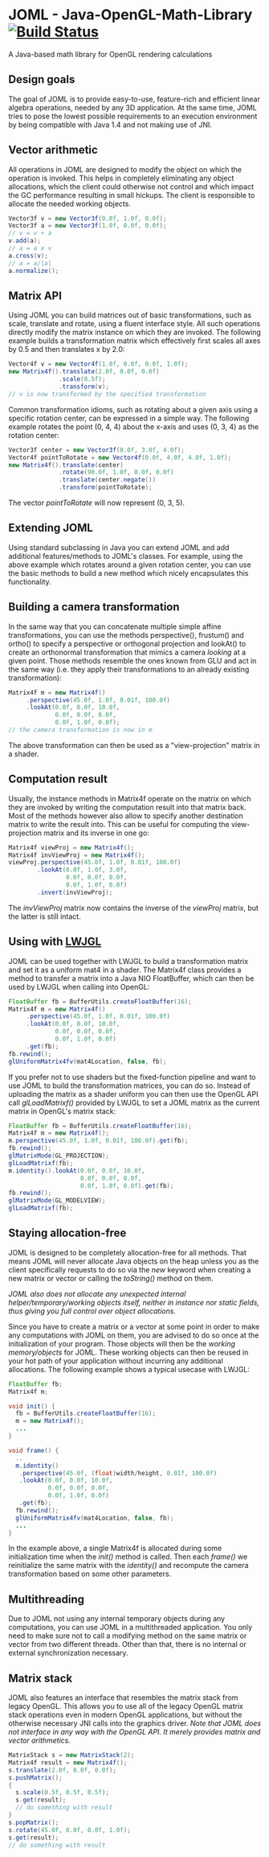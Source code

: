 # JOML - Java-OpenGL-Math-Library [![Build Status](https://travis-ci.org/JOML-CI/Java-OpenGL-Math-Library.svg?branch=master)](https://travis-ci.org/JOML-CI/Java-OpenGL-Math-Library)
A Java-based math library for OpenGL rendering calculations

Design goals
------------

The goal of JOML is to provide easy-to-use, feature-rich and efficient linear algebra operations, needed by any 3D application. At the same time, JOML tries to pose the lowest possible requirements to an execution environment by being compatible with Java 1.4 and not making use of JNI.

Vector arithmetic
-----------------
All operations in JOML are designed to modify the object on which the operation is invoked. This helps in completely eliminating any object allocations, which the client could otherwise not control and which impact the GC performance resulting in small hickups.
The client is responsible to allocate the needed working objects.
```Java
Vector3f v = new Vector3f(0.0f, 1.0f, 0.0f);
Vector3f a = new Vector3f(1.0f, 0.0f, 0.0f);
// v = v + a
v.add(a);
// a = a x v
a.cross(v);
// a = a/|a|
a.normalize();
```

Matrix API
------------
Using JOML you can build matrices out of basic transformations, such as scale, translate and rotate, using a fluent interface style. All such operations directly modify the matrix instance on which they are invoked.
The following example builds a transformation matrix which effectively first scales all axes by 0.5
and then translates x by 2.0:
```Java
Vector4f v = new Vector4f(1.0f, 0.0f, 0.0f, 1.0f);
new Matrix4f().translate(2.0f, 0.0f, 0.0f)
              .scale(0.5f);
              .transform(v);
// v is now transformed by the specified transformation
```

Common transformation idioms, such as rotating about a given axis using a specific rotation center, can be expressed in a simple way. The following example rotates the point (0, 4, 4) about the x-axis and uses (0, 3, 4) as the rotation center:
```Java
Vector3f center = new Vector3f(0.0f, 3.0f, 4.0f);
Vector4f pointToRotate = new Vector4f(0.0f, 4.0f, 4.0f, 1.0f);
new Matrix4f().translate(center)
              .rotate(90.0f, 1.0f, 0.0f, 0.0f)
              .translate(center.negate())
              .transform(pointToRotate);
```
The vector *pointToRotate* will now represent (0, 3, 5).

Extending JOML
--------------
Using standard subclassing in Java you can extend JOML and add additional features/methods to JOML's classes.
For example, using the above example which rotates around a given rotation center, you can use the basic methods to build a new method which nicely encapsulates this functionality.

Building a camera transformation
------------
In the same way that you can concatenate multiple simple affine transformations, you can use the methods perspective(), frustum() and ortho() to specify a perspective or orthogonal projection and lookAt() to create an orthonormal transformation that mimics a camera *looking* at a given point.
Those methods resemble the ones known from GLU and act in the same way (i.e. they apply their transformations to an already existing transformation):
```Java
Matrix4f m = new Matrix4f()
     .perspective(45.0f, 1.0f, 0.01f, 100.0f)
     .lookAt(0.0f, 0.0f, 10.0f,
             0.0f, 0.0f, 0.0f,
             0.0f, 1.0f, 0.0f);
// the camera transformation is now in m
```
The above transformation can then be used as a "view-projection" matrix in a shader.

Computation result
------------
Usually, the instance methods in Matrix4f operate on the matrix on which they are invoked by writing the computation result into that matrix back. Most of the methods however also allow to specify another destination matrix to write the result into.
This can be useful for computing the view-projection matrix and its inverse in one go:
```Java
Matrix4f viewProj = new Matrix4f();
Matrix4f invViewProj = new Matrix4f();
viewProj.perspective(45.0f, 1.0f, 0.01f, 100.0f)
        .lookAt(0.0f, 1.0f, 3.0f,
                0.0f, 0.0f, 0.0f,
                0.0f, 1.0f, 0.0f)
        .invert(invViewProj);
```
The *invViewProj* matrix now contains the inverse of the *viewProj* matrix, but the latter is still intact.

Using with [LWJGL](https://github.com/LWJGL/lwjgl3)
------------
JOML can be used together with LWJGL to build a transformation matrix and set it as a uniform mat4 in a shader. The Matrix4f class provides a method to transfer a matrix into a Java NIO FloatBuffer, which can then be used by LWJGL when calling into OpenGL:
```Java
FloatBuffer fb = BufferUtils.createFloatBuffer(16);
Matrix4f m = new Matrix4f()
     .perspective(45.0f, 1.0f, 0.01f, 100.0f)
     .lookAt(0.0f, 0.0f, 10.0f,
             0.0f, 0.0f, 0.0f,
             0.0f, 1.0f, 0.0f)
     .get(fb);
fb.rewind();
glUniformMatrix4fv(mat4Location, false, fb);
```

If you prefer not to use shaders but the fixed-function pipeline and want to use JOML to build the transformation matrices, you can do so. Instead of uploading the matrix as a shader uniform you can then use the OpenGL API call *glLoadMatrixf()* provided by LWJGL to set a JOML matrix as the current matrix in OpenGL's matrix stack:
```Java
FloatBuffer fb = BufferUtils.createFloatBuffer(16);
Matrix4f m = new Matrix4f();
m.perspective(45.0f, 1.0f, 0.01f, 100.0f).get(fb);
fb.rewind();
glMatrixMode(GL_PROJECTION);
glLoadMatrixf(fb);
m.identity().lookAt(0.0f, 0.0f, 10.0f,
                    0.0f, 0.0f, 0.0f,
                    0.0f, 1.0f, 0.0f).get(fb);
fb.rewind();
glMatrixMode(GL_MODELVIEW);
glLoadMatrixf(fb);
```

Staying allocation-free
-----------------------
JOML is designed to be completely allocation-free for all methods. That means JOML will never allocate Java objects on the heap unless you as the client specifically requests to do so via the *new* keyword when creating a new matrix or vector or calling the *toString()* method on them.

*JOML also does not allocate any unexpected internal helper/temporary/working objects itself, neither in instance nor static fields, thus giving you full control over object allocations.*

Since you have to create a matrix or a vector at some point in order to make any computations with JOML on them, you are advised to do so once at the initialization of your program. Those objects will then be the *working memory/objects* for JOML. These working objects can then be reused in your hot path of your application without incurring any additional allocations. The following example shows a typical usecase with LWJGL:

```Java
FloatBuffer fb;
Matrix4f m;

void init() {
  fb = BufferUtils.createFloatBuffer(16);
  m = new Matrix4f();
  ...
}

void frame() {
  ..
  m.identity()
   .perspective(45.0f, (float)width/height, 0.01f, 100.0f)
   .lookAt(0.0f, 0.0f, 10.0f,
           0.0f, 0.0f, 0.0f,
           0.0f, 1.0f, 0.0f)
   .get(fb);
  fb.rewind();
  glUniformMatrix4fv(mat4Location, false, fb);
  ...
}
```
In the example above, a single Matrix4f is allocated during some initialization time when the *init()* method is called. Then each *frame()* we reinitialize the same matrix with the *identity()* and recompute the camera transformation based on some other parameters.

Multithreading
--------------
Due to JOML not using any internal temporary objects during any computations, you can use JOML in a multithreaded application. You only need to make sure not to call a modifying method on the same matrix or vector from two different threads. Other than that, there is no internal or external synchronization necessary.

Matrix stack
------------
JOML also features an interface that resembles the matrix stack from legacy OpenGL.
This allows you to use all of the legacy OpenGL matrix stack operations even in modern OpenGL applications,
but without the otherwise necessary JNI calls into the graphics driver.
*Note that JOML does not interface in any way with the OpenGL API. It merely provides matrix and vector arithmetics.*
```Java
MatrixStack s = new MatrixStack(2);
Matrix4f result = new Matrix4f();
s.translate(2.0f, 0.0f, 0.0f);
s.pushMatrix();
{
  s.scale(0.5f, 0.5f, 0.5f);
  s.get(result);
  // do something with result
}
s.popMatrix();
s.rotate(45.0f, 0.0f, 0.0f, 1.0f);
s.get(result);
// do something with result
```
